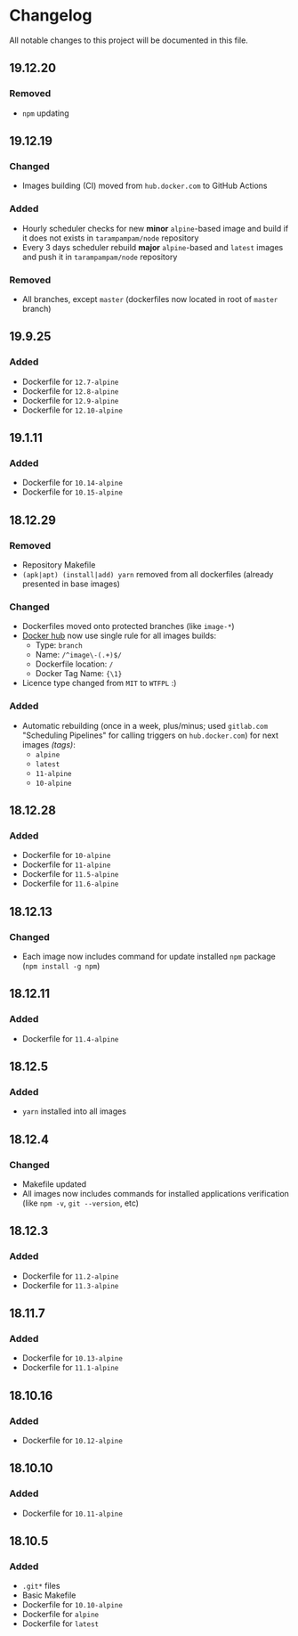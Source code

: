 # Changelog

All notable changes to this project will be documented in this file.

## 19.12.20

### Removed

- `npm` updating

## 19.12.19

### Changed

- Images building (CI) moved from `hub.docker.com` to GitHub Actions

### Added

- Hourly scheduler checks for new **minor** `alpine`-based image and build if it does not exists in `tarampampam/node` repository
- Every 3 days scheduler rebuild **major** `alpine`-based and `latest` images and push it in `tarampampam/node` repository

### Removed

- All branches, except `master` (dockerfiles now located in root of `master` branch)

## 19.9.25

### Added

- Dockerfile for `12.7-alpine`
- Dockerfile for `12.8-alpine`
- Dockerfile for `12.9-alpine`
- Dockerfile for `12.10-alpine`

## 19.1.11

### Added

- Dockerfile for `10.14-alpine`
- Dockerfile for `10.15-alpine`

## 18.12.29

### Removed

- Repository Makefile
- `(apk|apt) (install|add) yarn` removed from all dockerfiles (already presented in base images)

### Changed

- Dockerfiles moved onto protected branches (like `image-*`)
- [Docker hub][own_docker_hub] now use single rule for all images builds:
  - Type: `branch`
  - Name: `/^image\-(.+)$/`
  - Dockerfile location: `/`
  - Docker Tag Name: `{\1}`
- Licence type changed from `MIT` to `WTFPL` :)

### Added

- Automatic rebuilding (once in a week, plus/minus; used `gitlab.com` "Scheduling Pipelines" for calling triggers on `hub.docker.com`) for next images *(tags)*:
  - `alpine`
  - `latest`
  - `11-alpine`
  - `10-alpine`

## 18.12.28

### Added

- Dockerfile for `10-alpine`
- Dockerfile for `11-alpine`
- Dockerfile for `11.5-alpine`
- Dockerfile for `11.6-alpine`

## 18.12.13

### Changed

- Each image now includes command for update installed `npm` package (`npm install -g npm`)

## 18.12.11

### Added

- Dockerfile for `11.4-alpine`

## 18.12.5

### Added

- `yarn` installed into all images

## 18.12.4

### Changed

- Makefile updated
- All images now includes commands for installed applications verification (like `npm -v`, `git --version`, etc)

## 18.12.3

### Added

- Dockerfile for `11.2-alpine`
- Dockerfile for `11.3-alpine`

## 18.11.7

### Added

- Dockerfile for `10.13-alpine`
- Dockerfile for `11.1-alpine`

## 18.10.16

### Added

- Dockerfile for `10.12-alpine`

## 18.10.10

### Added

- Dockerfile for `10.11-alpine`

## 18.10.5

### Added

- `.git*` files
- Basic Makefile
- Dockerfile for `10.10-alpine`
- Dockerfile for `alpine`
- Dockerfile for `latest`

[own_docker_hub]:https://hub.docker.com/r/tarampampam/node
